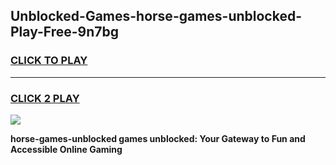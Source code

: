 
## Unblocked-Games-horse-games-unblocked-Play-Free-9n7bg
<h3>
<a href="https://premium76.site?title=horse-games-unblocked&ref=20A">CLICK TO PLAY</a></h3>
<hr>

<h3>
<a href="https://premium76.site?title=horse-games-unblocked&ref=20A">CLICK 2 PLAY</a>
  
</h3>

<a href="https://premium76.site?title=horse-games-unblocked&ref=20A"><img src="https://clearcache.store/games.png"></a>


**horse-games-unblocked games unblocked: Your Gateway to Fun and Accessible Online Gaming**
